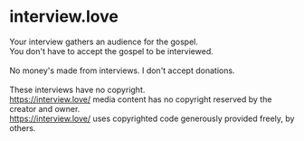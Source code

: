 # interview.love

Your interview gathers an audience for the gospel. <br>
You don't have to accept the gospel to be interviewed. <br><br>
No money's made from interviews. I don't accept donations.<br><br>
These interviews have no copyright. <br>https://interview.love/ media content has no copyright reserved by the creator and owner.<br>
https://interview.love/ uses copyrighted code generously provided freely, by others.
